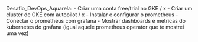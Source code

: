 
Desafio_DevOps_Aquarela:
    - Criar uma conta free/trial no GKE / x
    - Criar um cluster de GKE com autopilot / x
    - Instalar e configurar o prometheus
    - Conectar o prometheus com grafana
    - Mostrar dashboards e metricas do kubernetes do grafana (igual aquele prometheus operator que te mostrei uma vez)


